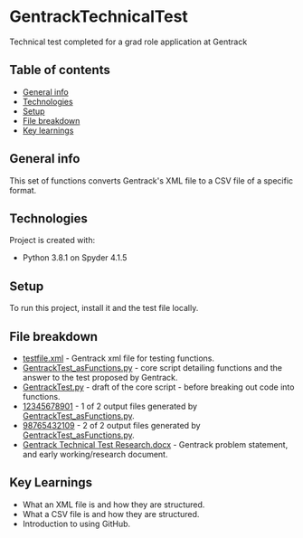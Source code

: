 # GentrackTechnicalTest
Technical test completed for a grad role application at Gentrack

## Table of contents
* [General info](#general-info)
* [Technologies](#technologies)
* [Setup](#setup)
* [File breakdown](#file-breakdown)
* [Key learnings](#key-learnings)

## General info
This set of functions converts Gentrack's XML file to a CSV file of a specific format.
	
## Technologies
Project is created with:
* Python 3.8.1 on Spyder 4.1.5 
	
## Setup
To run this project, install it and the test file locally.

## File breakdown
* [testfile.xml](https://github.com/Julian-Ward/GentrackTechnicalTest/blob/main/testfile.xml) - Gentrack xml file for testing functions.
* [GentrackTest_asFunctions.py](https://github.com/Julian-Ward/GentrackTechnicalTest/blob/main/GentrackTest_asFunctions.py) - core script detailing functions and the answer to the test proposed by Gentrack.
* [GentrackTest.py](https://github.com/Julian-Ward/GentrackTechnicalTest/blob/main/JulianWard_GentrackTest.py) - draft of the core script - before breaking out code into functions.
* [12345678901](https://github.com/Julian-Ward/GentrackTechnicalTest/blob/main/12345678901) - 1 of 2 output files generated by [GentrackTest_asFunctions.py](https://github.com/Julian-Ward/GentrackTechnicalTest/blob/main/GentrackTest_asFunctions.py).
* [98765432109](https://github.com/Julian-Ward/GentrackTechnicalTest/blob/main/98765432109) - 2 of 2 output files generated by [GentrackTest_asFunctions.py](https://github.com/Julian-Ward/GentrackTechnicalTest/blob/main/GentrackTest_asFunctions.py).
* [Gentrack Technical Test Research.docx](https://github.com/Julian-Ward/GentrackTechnicalTest/blob/main/Gentrack%20Technical%20Test%20Research.docx) - Gentrack problem statement, and early working/research document.

## Key Learnings
* What an XML file is and how they are structured.
* What a CSV file is and how they are structured.
* Introduction to using GitHub.
